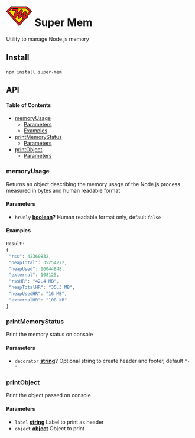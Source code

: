 # ![super-mem](docs/super-mem.png) Super Mem

Utility to manage Node.js memory

## Install

    npm install super-mem

## API

<!-- Generated by documentation.js. Update this documentation by updating the source code. -->

#### Table of Contents

-   [memoryUsage](#memoryusage)
    -   [Parameters](#parameters)
    -   [Examples](#examples)
-   [printMemoryStatus](#printmemorystatus)
    -   [Parameters](#parameters-1)
-   [printObject](#printobject)
    -   [Parameters](#parameters-2)

### memoryUsage

Returns an object describing the memory usage of the Node.js process measured in bytes and human readable format

#### Parameters

-   `hrOnly` **[boolean](https://developer.mozilla.org/docs/Web/JavaScript/Reference/Global_Objects/Boolean)?** Human readable format only, default `false`

#### Examples

```javascript
Result:
{
 "rss": 42360832,
 "heapTotal": 35254272,
 "heapUsed": 16044848,
 "external": 108125,
 "rssHR": "42.4 MB",
 "heapTotalHR": "35.3 MB",
 "heapUsedHR": "16 MB",
 "externalHR": "108 kB"
}
```

### printMemoryStatus

Print the memory status on console

#### Parameters

-   `decorator` **[string](https://developer.mozilla.org/docs/Web/JavaScript/Reference/Global_Objects/String)?** Optional string to create header and footer, default `"-"`

### printObject

Print the object passed on console

#### Parameters

-   `label` **[string](https://developer.mozilla.org/docs/Web/JavaScript/Reference/Global_Objects/String)** Label to print as header
-   `object` **[object](https://developer.mozilla.org/docs/Web/JavaScript/Reference/Global_Objects/Object)** Object to print
